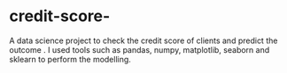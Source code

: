 # credit-score-
A data science project to check the credit score of clients and predict the outcome .
I used tools such as pandas, numpy, matplotlib, seaborn and sklearn to perform the modelling.
